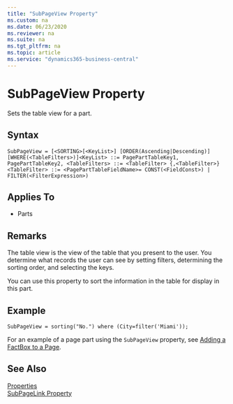 ```yaml
---
title: "SubPageView Property"
ms.custom: na
ms.date: 06/23/2020
ms.reviewer: na
ms.suite: na
ms.tgt_pltfrm: na
ms.topic: article
ms.service: "dynamics365-business-central"
---
```


# SubPageView Property

Sets the table view for a part.  

## Syntax
```
SubPageView = [<SORTING>[<KeyList>] [ORDER(Ascending|Descending)] [WHERE(<TableFilters>)]<KeyList> ::= PagePartTableKey1, PagePartTableKey2, <TableFilters> ::= <TableFilter> {,<TableFilter>}<TableFilter> ::= <PagePartTableFieldName>= CONST(<FieldConst>) | FILTER(<FilterExpression>)
```

## Applies To  
  
- Parts
  
## Remarks  

The table view is the view of the table that you present to the user. You determine what records the user can see by setting filters, determining the sorting order, and selecting the keys.  
  
You can use this property to sort the information in the table for display in this part.


## Example

```
SubPageView = sorting("No.") where (City=filter('Miami'));
```

For an example of a page part using the `SubPageView` property, see [Adding a FactBox to a Page](../developer/devenv-adding-a-factbox-to-page.md).

## See Also  
[Properties](devenv-properties.md)  
[SubPageLink Property](devenv-subpagelink-property.md)  
 